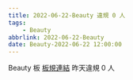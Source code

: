 ```yaml
---
title: 2022-06-22-Beauty 違規 0 人
tags:
    - Beauty
abbrlink: 2022-06-22-Beauty
date: Beauty-2022-06-22 12:00:00
---
```

Beauty 板 [板規連結](https://www.ptt.cc/bbs/Beauty/M.1630069980.A.84B.html)
昨天違規 0 人
